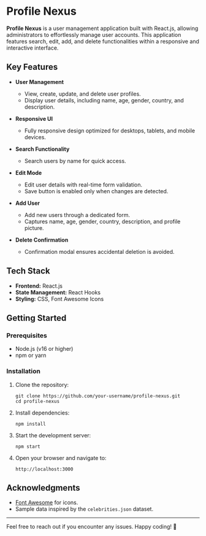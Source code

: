 # Profile Nexus  

**Profile Nexus** is a user management application built with React.js, allowing administrators to effortlessly manage user accounts. This application features search, edit, add, and delete functionalities within a responsive and interactive interface.  

## Key Features  

- **User Management**  
  - View, create, update, and delete user profiles.  
  - Display user details, including name, age, gender, country, and description.  

- **Responsive UI**  
  - Fully responsive design optimized for desktops, tablets, and mobile devices.  

- **Search Functionality**  
  - Search users by name for quick access.  

- **Edit Mode**  
  - Edit user details with real-time form validation.  
  - Save button is enabled only when changes are detected.  

- **Add User**  
  - Add new users through a dedicated form.  
  - Captures name, age, gender, country, description, and profile picture.  

- **Delete Confirmation**  
  - Confirmation modal ensures accidental deletion is avoided.  

## Tech Stack  

- **Frontend:** React.js  
- **State Management:** React Hooks  
- **Styling:** CSS, Font Awesome Icons  

## Getting Started  

### Prerequisites  

- Node.js (v16 or higher)  
- npm or yarn  

### Installation  

1. Clone the repository:  
   ```  
   git clone https://github.com/your-username/profile-nexus.git  
   cd profile-nexus  
   ```  

2. Install dependencies:  
   ```  
   npm install  
   ```  

3. Start the development server:  
   ```  
   npm start  
   ```  

4. Open your browser and navigate to:  
   ```
   http://localhost:3000  
   ```  

## Acknowledgments  

- [Font Awesome](https://fontawesome.com/) for icons.  
- Sample data inspired by the `celebrities.json` dataset.  

---  

Feel free to reach out if you encounter any issues. Happy coding! 🎉
